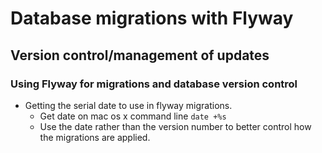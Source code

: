 # Database migrations with Flyway
## Version control/management of updates

### Using Flyway for migrations and database version control
* Getting the serial date to use in flyway migrations.
    * Get date on mac os x command line ```date +%s ```
    * Use the date rather than the version number to better control how the migrations are applied.